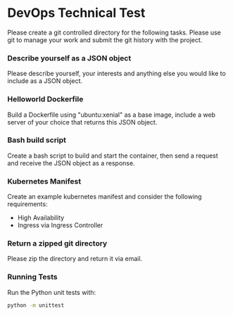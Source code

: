# DevOps Technical Test

Please create a git controlled directory for the following tasks. Please use git to manage your work and submit the git history with the project.

### Describe yourself as a JSON object

Please describe yourself, your interests and anything else you would like to include as a JSON object.

### Helloworld Dockerfile

Build a Dockerfile using "ubuntu:xenial" as a base image, include a web server of your choice that returns this JSON object.

### Bash build script

Create a bash script to build and start the container, then send a request and receive the JSON object as a response.

### Kubernetes Manifest

Create an example kubernetes manifest and consider the following requirements:

* High Availability
* Ingress via Ingress Controller 

### Return a zipped git directory

Please zip the directory and return it via email.

### Running Tests

Run the Python unit tests with:

```bash
python -m unittest
```

